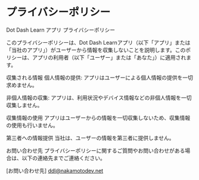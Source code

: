 # プライバシーポリシー
Dot Dash Learn アプリ プライバシーポリシー

このプライバシーポリシーは、Dot Dash Learnアプリ（以下「アプリ」または「当社のアプリ」）がユーザーから情報を収集しないことを説明します。このポリシーは、アプリの利用者（以下「ユーザー」または「あなた」）に適用されます。

収集される情報
個人情報の提供: アプリはユーザーによる個人情報の提供を一切求めません。

非個人情報の収集: アプリは、利用状況やデバイス情報などの非個人情報を一切収集しません。

収集情報の使用
アプリはユーザーからの情報を一切収集しないため、収集情報の使用も行いません。

第三者への情報提供
当社は、ユーザーの情報を第三者に提供しません。


お問い合わせ先
プライバシーポリシーに関するご質問やお問い合わせがある場合は、以下の連絡先までご連絡ください。

[お問い合わせ先]
ddl@nakamotodev.net
